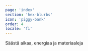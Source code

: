 ```yaml
---
page: 'index'
section: 'hex-blurbs'
icon: 'piggy-bank'
order: 4
locale: 'fi'
---
```

Säästä aikaa, energiaa ja materiaaleja
